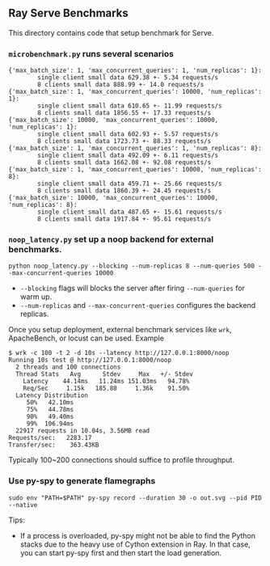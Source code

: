 ## Ray Serve Benchmarks

This directory contains code that setup benchmark for Serve.

### `microbenchmark.py` runs several scenarios

```
{'max_batch_size': 1, 'max_concurrent_queries': 1, 'num_replicas': 1}:
        single client small data 629.38 +- 5.34 requests/s
        8 clients small data 888.99 +- 14.0 requests/s
{'max_batch_size': 1, 'max_concurrent_queries': 10000, 'num_replicas': 1}:
        single client small data 610.65 +- 11.99 requests/s
        8 clients small data 1856.55 +- 17.33 requests/s
{'max_batch_size': 10000, 'max_concurrent_queries': 10000, 'num_replicas': 1}:
        single client small data 602.93 +- 5.57 requests/s
        8 clients small data 1723.73 +- 88.33 requests/s
{'max_batch_size': 1, 'max_concurrent_queries': 1, 'num_replicas': 8}:
        single client small data 492.09 +- 6.11 requests/s
        8 clients small data 1662.08 +- 92.08 requests/s
{'max_batch_size': 1, 'max_concurrent_queries': 10000, 'num_replicas': 8}:
        single client small data 459.71 +- 25.66 requests/s
        8 clients small data 1860.39 +- 24.45 requests/s
{'max_batch_size': 10000, 'max_concurrent_queries': 10000, 'num_replicas': 8}:
        single client small data 487.65 +- 15.61 requests/s
        8 clients small data 1917.84 +- 95.61 requests/s
```

### `noop_latency.py` set up a noop backend for external benchmarks.

```
python noop_latency.py --blocking --num-replicas 8 --num-queries 500 --max-concurrent-queries 10000
```

- `--blocking` flags will blocks the server after firing `--num-queries` for warm up.
- `--num-replicas` and `--max-concurrent-queries` configures the backend replicas.

Once you setup deployment, external benchmark services like `wrk`, ApacheBench, or locust can be used. Example

```
$ wrk -c 100 -t 2 -d 10s --latency http://127.0.0.1:8000/noop
Running 10s test @ http://127.0.0.1:8000/noop
  2 threads and 100 connections
  Thread Stats   Avg      Stdev     Max   +/- Stdev
    Latency    44.14ms   11.24ms 151.03ms   94.78%
    Req/Sec     1.15k   185.88     1.36k    91.50%
  Latency Distribution
     50%   42.10ms
     75%   44.78ms
     90%   49.40ms
     99%  106.94ms
  22917 requests in 10.04s, 3.56MB read
Requests/sec:   2283.17
Transfer/sec:    363.43KB
```

Typically 100~200 connections should suffice to profile throughput.

### Use py-spy to generate flamegraphs

```
sudo env "PATH=$PATH" py-spy record --duration 30 -o out.svg --pid PID --native
```

Tips:

- If a process is overloaded, py-spy might not be able to find the Python stacks due to the heavy use of Cython extension
  in Ray. In that case, you can start py-spy first and then start the load generation.
